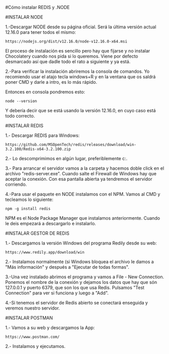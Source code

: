 #Cómo instalar REDIS y .NODE


#INSTALAR NODE

1.-Descargar NODE desde su página oficial. Será la última versión actual 12.16.0 para tener todos el mismo:

	https://nodejs.org/dist/v12.16.0/node-v12.16.0-x64.msi

El proceso de instalación es sencillo pero hay que fijarse y no instalar Chocolatery cuando nos pida si lo queremos. Viene por defecto desmarcado así que dadle todo el rato a siguiente y ya está.

2.-Para verificar la instalación abriremos la consola de comandos. Yo recomiendo usar el atajo tecla windows+R y en la ventana que os saldrá poner CMD y darle a intro, es lo más rápido.

Entonces en consola pondremos esto:

	node --version

Y debería decir que se está usando la versión 12.16.0, en cuyo caso está todo correcto.



#INSTALAR REDIS

1.- Descargar REDIS para Windows:

	https://github.com/MSOpenTech/redis/releases/download/win-3.2.100/Redis-x64-3.2.100.zip
	
2.- Lo descomprimimos en algún lugar, preferiblemente c:\. 

3.- Para arrancar el servidor vamos a la carpeta y hacemos doble click en el archivo "redis-server.exe". Cuando salte el Firewall de Windows hay que aceptar la conexión. Con esa pantalla abierta ya tendremos el servidor corriendo.

4.-Para usar el paquete en NODE instalamos con el NPM. Vamos al CMD y tecleamos lo siguiente:

	npm -g install redis

NPM es el Node Package Manager que instalamos anteriormente. Cuando le deis empezará a descargarlo e instalarlo.

#INSTALAR GESTOR DE REDIS

1.- Descargamos la versión Windows del programa Redily desde su web:

	https://www.redily.app/download/win
	
2.- Instalamos normalmente (si Windows bloquea el archivo le damos a "Más información" y después a "Ejecutar de todas formas".

3.-Una vez instalado abrimos el programa y vamos a File - New Connection. Ponemos el nombre de la conexión y dejamos los datos que hay que són 127.0.0.1 y puerto 6379, que son los que usa Redis. Pulsamos "Test Connection" para ver si funciona y luego a "Add".

4.-Si tenemos el servidor de Redis abierto se conectará enseguida y veremos nuestro servidor.


#INSTALAR POSTMAN

1.- Vamos a su web y descargamos la App:

	https://www.postman.com/
	
2.- Instalamos y ejecutamos.
